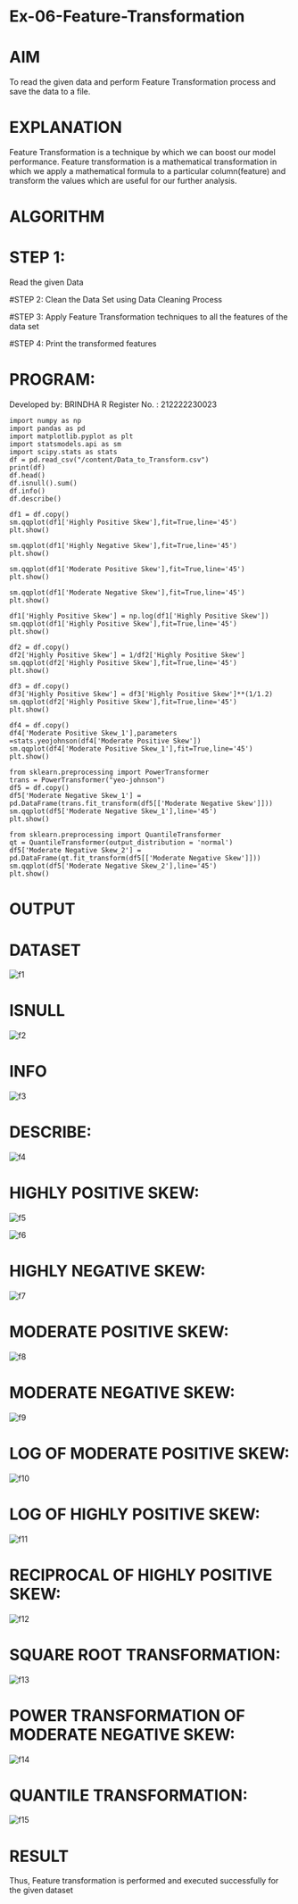 # Ex-06-Feature-Transformation

# AIM
To read the given data and perform Feature Transformation process and save the data to a file.

# EXPLANATION
Feature Transformation is a technique by which we can boost our model performance. Feature transformation is a mathematical transformation in which we apply a mathematical formula to a particular column(feature) and transform the values which are useful for our further analysis.

# ALGORITHM
# STEP 1:
Read the given Data

#STEP 2:
Clean the Data Set using Data Cleaning Process

#STEP 3:
Apply Feature Transformation techniques to all the features of the data set

#STEP 4:
Print the transformed features

# PROGRAM:
Developed by: BRINDHA R
Register No. : 212222230023

```
import numpy as np
import pandas as pd
import matplotlib.pyplot as plt
import statsmodels.api as sm
import scipy.stats as stats
df = pd.read_csv("/content/Data_to_Transform.csv")
print(df)
df.head()
df.isnull().sum()
df.info()
df.describe()

df1 = df.copy()
sm.qqplot(df1['Highly Positive Skew'],fit=True,line='45')
plt.show()

sm.qqplot(df1['Highly Negative Skew'],fit=True,line='45')
plt.show()

sm.qqplot(df1['Moderate Positive Skew'],fit=True,line='45')
plt.show()

sm.qqplot(df1['Moderate Negative Skew'],fit=True,line='45')
plt.show()

df1['Highly Positive Skew'] = np.log(df1['Highly Positive Skew'])
sm.qqplot(df1['Highly Positive Skew'],fit=True,line='45')
plt.show()

df2 = df.copy()
df2['Highly Positive Skew'] = 1/df2['Highly Positive Skew']
sm.qqplot(df2['Highly Positive Skew'],fit=True,line='45')
plt.show()

df3 = df.copy()
df3['Highly Positive Skew'] = df3['Highly Positive Skew']**(1/1.2)
sm.qqplot(df2['Highly Positive Skew'],fit=True,line='45')
plt.show()

df4 = df.copy()
df4['Moderate Positive Skew_1'],parameters =stats.yeojohnson(df4['Moderate Positive Skew'])
sm.qqplot(df4['Moderate Positive Skew_1'],fit=True,line='45')
plt.show()

from sklearn.preprocessing import PowerTransformer 
trans = PowerTransformer("yeo-johnson")
df5 = df.copy()
df5['Moderate Negative Skew_1'] = pd.DataFrame(trans.fit_transform(df5[['Moderate Negative Skew']]))
sm.qqplot(df5['Moderate Negative Skew_1'],line='45')
plt.show()

from sklearn.preprocessing import QuantileTransformer
qt = QuantileTransformer(output_distribution = 'normal')
df5['Moderate Negative Skew_2'] = pd.DataFrame(qt.fit_transform(df5[['Moderate Negative Skew']]))
sm.qqplot(df5['Moderate Negative Skew_2'],line='45')
plt.show()
```
# OUTPUT
# DATASET
![f1](https://user-images.githubusercontent.com/118889143/233913832-cb5791ef-7d54-4e89-9eec-1969fa33f233.png)

# ISNULL
![f2](https://user-images.githubusercontent.com/118889143/233913919-a505a861-f314-455a-8e10-7b1e9f0481b6.png)

# INFO
![f3](https://user-images.githubusercontent.com/118889143/233914021-fba93103-a020-4ef7-8bf3-bc942e54bdb7.png)

# DESCRIBE:
![f4](https://user-images.githubusercontent.com/118889143/233914116-8010daef-6071-46ab-83c3-d48ad87f01ef.png)

# HIGHLY POSITIVE SKEW:
![f5](https://user-images.githubusercontent.com/118889143/233914189-cda56ab7-5daa-40ef-8731-e351f2c4d055.png)

![f6](https://user-images.githubusercontent.com/118889143/233914293-81512048-9f9f-42df-8728-23340d226225.png)

# HIGHLY NEGATIVE SKEW:
![f7](https://user-images.githubusercontent.com/118889143/234240716-441f3262-4637-4562-8138-a7889f22ed32.png)

# MODERATE POSITIVE SKEW:
![f8](https://user-images.githubusercontent.com/118889143/234240831-9c9c1129-c260-437c-9e91-69c8eaf33dd9.png)

# MODERATE NEGATIVE SKEW:
![f9](https://user-images.githubusercontent.com/118889143/234240881-11bbb9a5-e833-4326-93cc-c933bf5b3bca.png)

# LOG OF MODERATE POSITIVE SKEW:
![f10](https://user-images.githubusercontent.com/118889143/234240938-ace8674a-7c17-4225-9282-8a3ae529180a.png)

# LOG OF HIGHLY POSITIVE SKEW:
![f11](https://user-images.githubusercontent.com/118889143/234240987-97eac9fb-0ac4-44f5-9c27-868ae3baf5dc.png)

# RECIPROCAL OF HIGHLY POSITIVE SKEW:
![f12](https://user-images.githubusercontent.com/118889143/234241055-670155b3-42ad-40b1-bc63-8311821a35d8.png)

# SQUARE ROOT TRANSFORMATION:
![f13](https://user-images.githubusercontent.com/118889143/234241146-13dc8e40-b46f-409f-8fb2-ee934b7f138f.png)

# POWER TRANSFORMATION OF MODERATE NEGATIVE SKEW:
![f14](https://user-images.githubusercontent.com/118889143/234241180-7157af4c-b21b-46b0-8cac-0f276b49d48e.png)

# QUANTILE TRANSFORMATION:
![f15](https://user-images.githubusercontent.com/118889143/234241240-cca8614e-33d4-41b7-9ec1-99f0144a2e8f.png)

# RESULT
Thus, Feature transformation is performed and executed successfully for the given dataset
